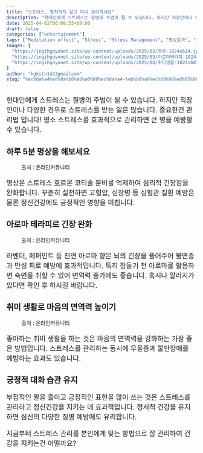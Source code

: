 ```yaml
---
title: "스트레스, 방치하지 말고 미리 관리하세요"
description: "현대인에게 스트레스는 질병의 주범이 될 수 있습니다. 하지만 직장인이나 다양한 경우로 스트레스를 받는 일은 많습니다. 중요한건 관리법 입니다! 평소 스트레스를 효과적으로 관리하면 큰 병을 예방할 수 있습니다."
date: 2025-04-02T00:08:33+09:00
draft: false
categories: ["entertainment"]
tags: ["Meditation effect", "Stress", "Stress Management", "명상효과", "스트레스관리"]
images: [
  "https://ingihgoyonet.site/wp-content/uploads/2025/03/명상-1024x614.jpg"
  "https://ingihgoyonet.site/wp-content/uploads/2025/03/아로마테라피-1024x683.jpg"
  "https://ingihgoyonet.site/wp-content/uploads/2025/04/취미생활-1024x683.jpg"
]
author: "kgkstn1423gmailcom"
slug: "%ec%8a%a4%ed%8a%b8%eb%a0%88%ec%8a%a4-%eb%b0%a9%ec%b9%98%ed%95%98%ec%a7%80-%eb%a7%90%ea%b3%a0-%eb%af%b8%eb%a6%ac-%ea%b4%80%eb%a6%ac%ed%95%98%ec%84%b8%ec%9a%94"
---
```


<p style="font-size:18px">현대인에게 스트레스는 질병의 주범이 될 수 있습니다. 하지만 직장인이나 다양한 경우로 스트레스를 받는 일은 많습니다. 중요한건 관리법 입니다! 평소 스트레스를 효과적으로 관리하면 큰 병을 예방할 수 있습니다.</p> <h2 >하루 5분 명상을 해보세요</h2> <figure ><img src="https://ingihgoyonet.site/wp-content/uploads/2025/03/명상-1024x614.jpg" alt="" style="aspect-ratio:16/9;object-fit:cover"/><figcaption >출처 : 온라인커뮤니티</figcaption></figure> <p style="font-size:18px">명상은 스트레스 호르몬 코티솔 분비를 억제하여 심리적 긴장감을 완화합니다. 꾸준히 실천하면 고혈압, 심장병 등 심혈관 질환 예방은 물론 정신건강에도 긍정적인 영향을 미칩니다.</p> <h2 >아로마 테라피로 긴장 완화</h2> <figure ><img src="https://ingihgoyonet.site/wp-content/uploads/2025/03/아로마테라피-1024x683.jpg" alt="" style="aspect-ratio:16/9;object-fit:cover"/><figcaption >출처 : 온라인커뮤니티</figcaption></figure> <p style="font-size:18px">라벤더, 페퍼민트 등 천연 아로마 향은 뇌의 긴장을 풀어주어 불면증과 만성 피로 예방에 효과적입니다. 특히 잠들기 전 아로마를 활용하면 숙면을 취할 수 있어 면역력 증가에도 좋습니다. 혹시나 알러지가 있다면 확인 후 하시길 바랍니다.</p> <h2 >취미 생활로 마음의 면역력 높이기</h2> <figure ><img src="https://ingihgoyonet.site/wp-content/uploads/2025/04/취미생활-1024x683.jpg" alt="" style="aspect-ratio:16/9;object-fit:cover"/><figcaption >출처 : 온라인커뮤니티</figcaption></figure> <p style="font-size:18px">좋아하는 취미 생활을 하는 것은 마음의 면역력을 강화하는 가장 좋은 방법입니다. 스트레스를 관리하는 동시에 우울증과 불안장애를 예방하는 효과도 있습니다.</p> <h2 >긍정적 대화 습관 유지</h2> <p style="font-size:18px">부정적인 말을 줄이고 긍정적인 표현을 많이 쓰는 것은 스트레스를 관리하고 정신건강을 지키는 데 효과적입니다. 정서적 건강을 유지하면 심신의 다양한 질병 예방에도 유리합니다.</p> <p style="font-size:18px">지금부터 스트레스 관리를 본인에게 맞는 방법으로 잘 관리하여 건강을 지키는건 어떨까요?</p>